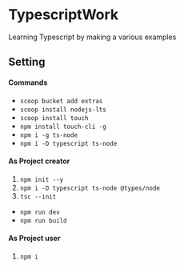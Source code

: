 # TypescriptWork

 Learning Typescript by making a various examples
 
 
## Setting

#### Commands
- `scoop bucket add extras`
- `scoop install nodejs-lts`
- `scoop install touch`
- `npm install touch-cli -g`
- `npm i -g ts-node`
- `npm i -D typescript ts-node`

#### As Project creator
1. `npm init --y`
2. `npm i -D typescript ts-node @types/node`
3. `tsc --init`
- `npm run dev`
- `npm run build`

#### As Project user
1. `npm i`
